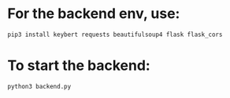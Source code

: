 # For the backend env, use:
`pip3 install keybert requests beautifulsoup4 flask flask_cors`

# To start the backend:
`python3 backend.py`
